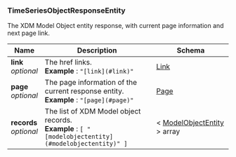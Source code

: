 
<a name="timeseriesobjectresponseentity"></a>
### TimeSeriesObjectResponseEntity
The XDM Model Object entity response, with current page information and next page link.


|Name|Description|Schema|
|---|---|---|
|**link**  <br>*optional*|The href links.  <br>**Example** : `"[link](#link)"`|[Link](Link.md#link)|
|**page**  <br>*optional*|The page information of the current response entity.  <br>**Example** : `"[page](#page)"`|[Page](Page.md#page)|
|**records**  <br>*optional*|The list of XDM Model object records.  <br>**Example** : `[ "[modelobjectentity](#modelobjectentity)" ]`|< [ModelObjectEntity](ModelObjectEntity.md#modelobjectentity) > array|



